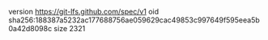 version https://git-lfs.github.com/spec/v1
oid sha256:188387a5232ac177688756ae059629cac49853c997649f595eea5b0a42d8098c
size 2321
